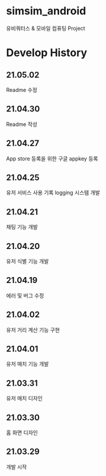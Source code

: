 # simsim_android

유비쿼터스 & 모바일 컴퓨팅 Project

# Develop History

## 21.05.02
Readme 수정

## 21.04.30
Readme 작성

## 21.04.27
App store 등록을 위한 구글 appkey 등록

## 21.04.25
유저 서비스 사용 기록 logging 시스템 개발

## 21.04.21
채팅 기능 개발

## 21.04.20
유저 식별 기능 개발 

## 21.04.19
에러 및 버그 수정

## 21.04.02
유저 거리 계산 기능 구현 

## 21.04.01
유저 매치 기능 개발 

## 21.03.31
유저 매치 디자인 

## 21.03.30
홈 화면 디자인

## 21.03.29 
개발 시작
